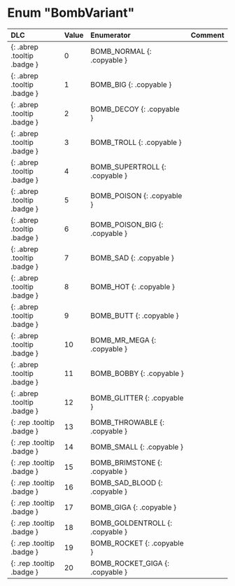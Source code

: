 # Enum "BombVariant"
|DLC|Value|Enumerator|Comment|
|:--|:--|:--|:--|
|[ ](#){: .abrep .tooltip .badge }|0 |BOMB_NORMAL {: .copyable } |  |
|[ ](#){: .abrep .tooltip .badge }|1 |BOMB_BIG {: .copyable } |  |
|[ ](#){: .abrep .tooltip .badge }|2 |BOMB_DECOY {: .copyable } |  |
|[ ](#){: .abrep .tooltip .badge }|3 |BOMB_TROLL {: .copyable } |  |
|[ ](#){: .abrep .tooltip .badge }|4 |BOMB_SUPERTROLL {: .copyable } |  |
|[ ](#){: .abrep .tooltip .badge }|5 |BOMB_POISON {: .copyable } |  |
|[ ](#){: .abrep .tooltip .badge }|6 |BOMB_POISON_BIG {: .copyable } |  |
|[ ](#){: .abrep .tooltip .badge }|7 |BOMB_SAD {: .copyable } |  |
|[ ](#){: .abrep .tooltip .badge }|8 |BOMB_HOT {: .copyable } |  |
|[ ](#){: .abrep .tooltip .badge }|9 |BOMB_BUTT {: .copyable } |  |
|[ ](#){: .abrep .tooltip .badge }|10 |BOMB_MR_MEGA {: .copyable } |  |
|[ ](#){: .abrep .tooltip .badge }|11 |BOMB_BOBBY {: .copyable } |  |
|[ ](#){: .abrep .tooltip .badge }|12 |BOMB_GLITTER {: .copyable } |  |
|[ ](#){: .rep .tooltip .badge }|13 |BOMB_THROWABLE {: .copyable } |  |
|[ ](#){: .rep .tooltip .badge }|14 |BOMB_SMALL {: .copyable } |  |
|[ ](#){: .rep .tooltip .badge }|15 |BOMB_BRIMSTONE {: .copyable } |  |
|[ ](#){: .rep .tooltip .badge }|16 |BOMB_SAD_BLOOD {: .copyable } |  |
|[ ](#){: .rep .tooltip .badge }|17 |BOMB_GIGA {: .copyable } |  |
|[ ](#){: .rep .tooltip .badge }|18 |BOMB_GOLDENTROLL {: .copyable } |  |
|[ ](#){: .rep .tooltip .badge }|19 |BOMB_ROCKET {: .copyable } |  |
|[ ](#){: .rep .tooltip .badge }|20 |BOMB_ROCKET_GIGA {: .copyable } |  |